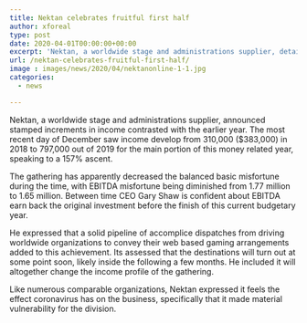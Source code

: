 ```yaml
---
title: Nektan celebrates fruitful first half
author: xforeal 
type: post
date: 2020-04-01T00:00:00+00:00
excerpt: 'Nektan, a worldwide stage and administrations supplier, detailed stamped increments in income contrasted with the past year '
url: /nektan-celebrates-fruitful-first-half/
image : images/news/2020/04/nektanonline-1-1.jpg
categories:
  - news

---
```

Nektan, a worldwide stage and administrations supplier, announced stamped increments in income contrasted with the earlier year. The most recent day of December saw income develop from 310,000 ($383,000) in 2018 to 797,000 out of 2019 for the main portion of this money related year, speaking to a 157&percnt; ascent. 

The gathering has apparently decreased the balanced basic misfortune during the time, with EBITDA misfortune being diminished from 1.77 million to 1.65 million. Between time CEO Gary Shaw is confident about EBITDA earn back the original investment before the finish of this current budgetary year. 

He expressed that a solid pipeline of accomplice dispatches from driving worldwide organizations to convey their web based gaming arrangements added to this achievement. Its assessed that the destinations will turn out at some point soon, likely inside the following a few months. He included it will altogether change the income profile of the gathering. 

Like numerous comparable organizations, Nektan expressed it feels the effect coronavirus has on the business, specifically that it made material vulnerability for the division.